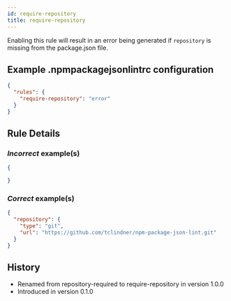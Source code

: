 ```yaml
---
id: require-repository
title: require-repository
---
```


Enabling this rule will result in an error being generated if `repository` is missing from the package.json file.

## Example .npmpackagejsonlintrc configuration

```json
{
  "rules": {
    "require-repository": "error"
  }
}
```

## Rule Details

### *Incorrect* example(s)

```json
{

}
```

### *Correct* example(s)

```json
{
  "repository": {
    "type": "git",
    "url": "https://github.com/tclindner/npm-package-json-lint.git"
  }
}
```

## History

* Renamed from repository-required to require-repository in version 1.0.0
* Introduced in version 0.1.0
